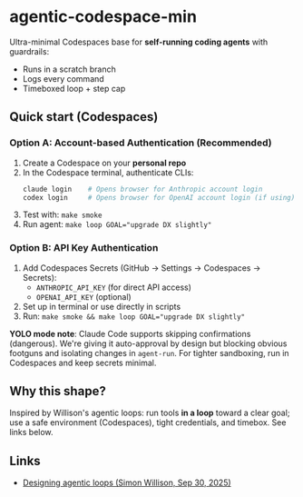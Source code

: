 # agentic-codespace-min

Ultra-minimal Codespaces base for **self-running coding agents** with guardrails:
- Runs in a scratch branch
- Logs every command
- Timeboxed loop + step cap

## Quick start (Codespaces)

### Option A: Account-based Authentication (Recommended)
1. Create a Codespace on your **personal repo**
2. In the Codespace terminal, authenticate CLIs:
   ```bash
   claude login    # Opens browser for Anthropic account login
   codex login     # Opens browser for OpenAI account login (if using)
   ```
3. Test with: `make smoke`
4. Run agent: `make loop GOAL="upgrade DX slightly"`

### Option B: API Key Authentication
1. Add Codespaces Secrets (GitHub → Settings → Codespaces → Secrets):
   - `ANTHROPIC_API_KEY` (for direct API access)
   - `OPENAI_API_KEY` (optional)
2. Set up in terminal or use directly in scripts
3. Run: `make smoke && make loop GOAL="upgrade DX slightly"`

**YOLO mode note**: Claude Code supports skipping confirmations (dangerous). We're giving it auto-approval by design but blocking obvious footguns and isolating changes in `agent-run`. For tighter sandboxing, run in Codespaces and keep secrets minimal.

## Why this shape?

Inspired by Willison's agentic loops: run tools **in a loop** toward a clear goal; use a safe environment (Codespaces), tight credentials, and timebox. See links below.

## Links

* [Designing agentic loops (Simon Willison, Sep 30, 2025)](https://simonwillison.net/2025/Sep/30/designing-agentic-loops/)
